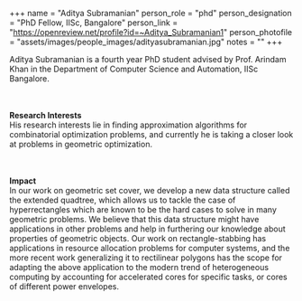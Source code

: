 +++
name = "Aditya Subramanian"
person_role = "phd"
person_designation = "PhD Fellow, IISc, Bangalore"
person_link = "https://openreview.net/profile?id=~Aditya_Subramanian1"
person_photofile = "assets/images/people_images/adityasubramanian.jpg"
notes = ""
+++

Aditya Subramanian is a fourth year PhD student advised by Prof. Arindam Khan in the Department of Computer Science and Automation, IISc Bangalore. 

<br><br><b>Research Interests</b>
<br>
His research interests lie in finding approximation algorithms for combinatorial optimization problems, and currently he is taking a closer look at problems in geometric optimization.


<br><br><b>Impact</b><br> In our work on geometric set cover, we develop a new data structure called the extended quadtree, which allows us to tackle the case of hyperrectangles which are known to be the hard cases to solve in many geometric problems. We believe that this data structure might have applications in other problems and help in furthering our knowledge about properties of geometric objects. Our work on rectangle-stabbing has applications in resource allocation problems for computer systems, and the more recent work generalizing it to rectilinear polygons has the scope for adapting the above application to the modern trend of heterogeneous computing by accounting for accelerated cores for specific tasks, or cores of different power envelopes.

